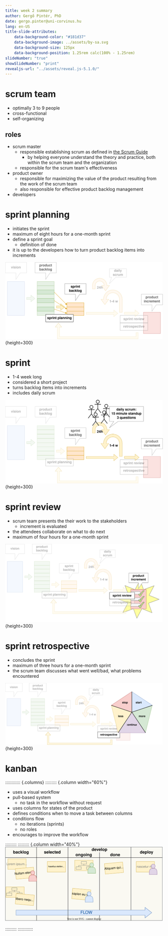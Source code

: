 ```yaml
---
title: week 2 summary 
author: Gergő Pintér, PhD
date: gergo.pinter@uni-corvinus.hu
lang: en-US
title-slide-attributes:
    data-background-color: "#181d37"
    data-background-image: ../assets/by-sa.svg
    data-background-size: 125px
    data-background-position: 1.25rem calc(100% - 1.25rem)
slideNumber: "true"
showSlideNumber: "print"
revealjs-url: "../assets/reveal.js-5.1.0/"
---
```


# scrum team

- optimally 3 to 9 people
- cross-functional
- self-organizing

## roles

- scrum master
    - responsible establishing scrum as defined in [the Scrum Guide](/software-engineering/slides/02_scrum.html)
        - by helping everyone understand the theory and practice, both within the scrum team and the organization
    - responsible for the scrum team's effectiveness
- product owner
    - responsible for maximizing the value of the product resulting from the work of the scrum team
    - also responsible for effective product backlog management
- developers

# sprint planning

- initiates the sprint
- maximum of eight hours for a one-month sprint
- define a sprint goal
    - definition of done
- it is up to the developers how to turn product backlog items into increments


![](figures/scrum_sprint_planning.drawio.svg){height=300}

# sprint

- 1-4 week long
- considered a short project
- turns backlog items into increments
- includes daily scrum

![](figures/scrum_sprint_standup.drawio.svg){height=300}

# sprint review

- scrum team presents the their work to the stakeholders
    - increment is evaluated
- the attendees collaborate on what to do next
- maximum of four hours for a one-month sprint 

![](figures/scrum_sprint_review.drawio.svg){height=300}


# sprint retrospective

- concludes the sprint
- maximum of three hours for a one-month sprint
- the scrum team discusses what went well/bad, what problems encountered

![](figures/scrum_sprint_retrospective.drawio.svg){height=300}

# kanban

:::::::::::: {.columns}
::::::::: {.column width="60%"}
- uses a visual workflow
- pull-based system
    - no task in the workflow without request
- uses columns for states of the product
- defines conditions when to move a task between columns
- conditions flow
    - no iterations (sprints)
    - no roles
- encourages to improve the workflow

:::::::::
::::::::: {.column width="40%"}
![](figures/kanban.drawio.svg)

:::::::::
::::::::::::
